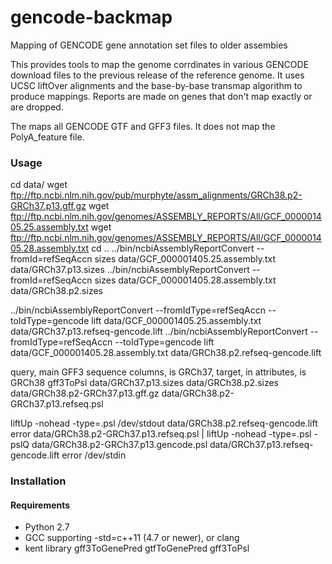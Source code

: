 # gencode-backmap
Mapping of GENCODE gene annotation set files to older assembies

This provides tools to map the genome corrdinates in various GENCODE download
files to the previous release of the reference genome.  It uses UCSC liftOver
alignments and the base-by-base transmap algorithm to produce mappings.
Reports are made on genes that don't map exactly or are dropped.

The maps all GENCODE GTF and GFF3 files. It does not map the PolyA_feature
file.

### Usage

  cd data/
  wget ftp://ftp.ncbi.nlm.nih.gov/pub/murphyte/assm_alignments/GRCh38.p2-GRCh37.p13.gff.gz
  wget ftp://ftp.ncbi.nlm.nih.gov/genomes/ASSEMBLY_REPORTS/All/GCF_000001405.25.assembly.txt
  wget ftp://ftp.ncbi.nlm.nih.gov/genomes/ASSEMBLY_REPORTS/All/GCF_000001405.28.assembly.txt
  cd ..
  ../bin/ncbiAssemblyReportConvert --fromId=refSeqAccn sizes data/GCF_000001405.25.assembly.txt data/GRCh37.p13.sizes
  ../bin/ncbiAssemblyReportConvert --fromId=refSeqAccn sizes data/GCF_000001405.28.assembly.txt data/GRCh38.p2.sizes

../bin/ncbiAssemblyReportConvert --fromIdType=refSeqAccn --toIdType=gencode lift data/GCF_000001405.25.assembly.txt data/GRCh37.p13.refseq-gencode.lift
../bin/ncbiAssemblyReportConvert --fromIdType=refSeqAccn --toIdType=gencode lift data/GCF_000001405.28.assembly.txt data/GRCh38.p2.refseq-gencode.lift

 query, main GFF3 sequence columns, is GRCh37, target, in attributes, is GRCh38
 gff3ToPsl data/GRCh37.p13.sizes data/GRCh38.p2.sizes data/GRCh38.p2-GRCh37.p13.gff.gz data/GRCh38.p2-GRCh37.p13.refseq.psl

  liftUp -nohead -type=.psl /dev/stdout data/GRCh38.p2.refseq-gencode.lift error data/GRCh38.p2-GRCh37.p13.refseq.psl | liftUp -nohead -type=.psl -pslQ data/GRCh38.p2-GRCh37.p13.gencode.psl data/GRCh37.p13.refseq-gencode.lift error /dev/stdin

### Installation

#### Requirements
- Python 2.7
- GCC supporting -std=c++11 (4.7 or newer), or clang
- kent library
 gff3ToGenePred
 gtfToGenePred
 gff3ToPsl 
